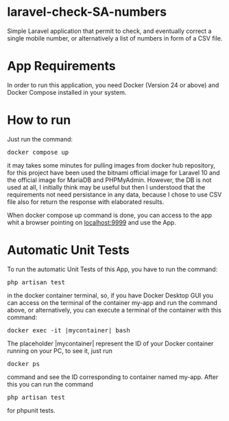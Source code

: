 # laravel-check-SA-numbers
Simple Laravel application that permit to check, and eventually correct a single mobile number, or alternatively a list of numbers  in form of a CSV file.

# App Requirements
In order to run this application, you need Docker (Version 24 or above) and Docker Compose installed in your system.

# How to run
Just run the command:
<pre>docker compose up</pre>
it may takes some minutes for pulling images from docker hub repository, for this project have been used the bitnami official image for Laravel 10 and the official image for MariaDB and PHPMyAdmin. However, the DB is not used at all, I initially think may be useful but then I understood that the requirements not need persistance in any data, because I chose to use CSV file also for return the response with elaborated results.

When docker compose up command is done, you can access to the app whit a browser pointing on <a href="http://localhost:9999">localhost:9999</a> and use the App.

# Automatic Unit Tests
To run the automatic Unit Tests of this App, you have to run the command:
<pre>php artisan test</pre>
in the docker container terminal, so, if you have Docker Desktop GUI you can access on the terminal of the container my-app and run the command above, or alternatively, you can 
execute a terminal of the container with this command:
<pre>docker exec -it |mycontainer| bash</pre>
The placeholder |mycontainer| represent the ID of your Docker container running on your PC, to see it, just run <pre>docker ps</pre> command and see the ID corresponding to container named my-app.
After this you can run the command <pre>php artisan test</pre> for phpunit tests.
